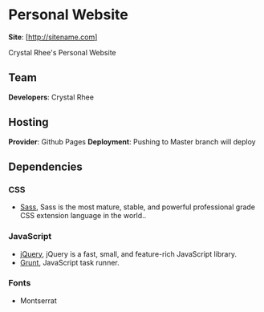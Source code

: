 # Personal Website
**Site**: [http://sitename.com] 

Crystal Rhee's Personal Website

## Team

**Developers**:
Crystal Rhee

## Hosting

**Provider**: Github Pages
**Deployment**: Pushing to Master branch will deploy

## Dependencies

### CSS
* [Sass](http://sass-lang.com/), Sass is the most mature, stable, and powerful professional grade CSS extension language in the world..

### JavaScript
* [jQuery](https://jquery.com/), jQuery is a fast, small, and feature-rich JavaScript library.
* [Grunt](https://gruntjs.com/), JavaScript task runner.

### Fonts
* Montserrat